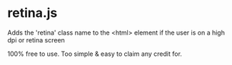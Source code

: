 # retina.js
Adds the 'retina' class name to the &lt;html> element if the user is on a high dpi or retina screen

100% free to use. Too simple & easy to claim any credit for.
